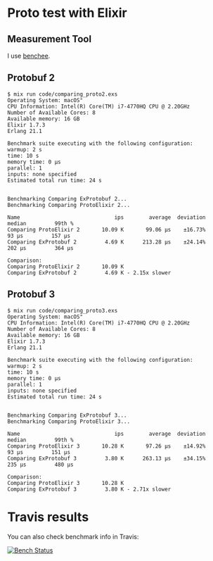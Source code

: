 # Proto test with Elixir



## Measurement Tool

I use [benchee](https://github.com/PragTob/benchee).

## Protobuf 2
```
$ mix run code/comparing_proto2.exs
Operating System: macOS"
CPU Information: Intel(R) Core(TM) i7-4770HQ CPU @ 2.20GHz
Number of Available Cores: 8
Available memory: 16 GB
Elixir 1.7.3
Erlang 21.1

Benchmark suite executing with the following configuration:
warmup: 2 s
time: 10 s
memory time: 0 μs
parallel: 1
inputs: none specified
Estimated total run time: 24 s


Benchmarking Comparing ExProtobuf 2...
Benchmarking Comparing ProtoElixir 2...

Name                              ips        average  deviation         median         99th %
Comparing ProtoElixir 2       10.09 K       99.06 μs    ±16.73%          93 μs         157 μs
Comparing ExProtobuf 2         4.69 K      213.28 μs    ±24.14%         202 μs         364 μs

Comparison: 
Comparing ProtoElixir 2       10.09 K
Comparing ExProtobuf 2         4.69 K - 2.15x slower
```

## Protobuf 3
```
$ mix run code/comparing_proto3.exs
Operating System: macOS"
CPU Information: Intel(R) Core(TM) i7-4770HQ CPU @ 2.20GHz
Number of Available Cores: 8
Available memory: 16 GB
Elixir 1.7.3
Erlang 21.1

Benchmark suite executing with the following configuration:
warmup: 2 s
time: 10 s
memory time: 0 μs
parallel: 1
inputs: none specified
Estimated total run time: 24 s


Benchmarking Comparing ExProtobuf 3...
Benchmarking Comparing ProtoElixir 3...

Name                              ips        average  deviation         median         99th %
Comparing ProtoElixir 3       10.28 K       97.26 μs    ±14.92%          93 μs         151 μs
Comparing ExProtobuf 3         3.80 K      263.13 μs    ±34.15%         235 μs         480 μs

Comparison: 
Comparing ProtoElixir 3       10.28 K
Comparing ExProtobuf 3         3.80 K - 2.71x slower
```

# Travis results

You can also check benchmark info in Travis:

[![Bench Status](https://travis-ci.org/llxff/ex_proto_test.svg?branch=master)](https://travis-ci.org/llxff/ex_proto_test)
